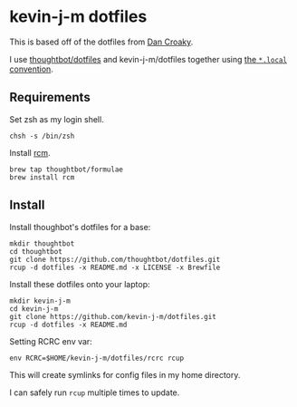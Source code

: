 kevin-j-m dotfiles
===============

This is based off of the dotfiles from [Dan Croaky](https://github.com/croaky/dotfiles).

I use [thoughtbot/dotfiles](https://github.com/thoughtbot/dotfiles) and
kevin-j-m/dotfiles together using [the `*.local` convention][dot-local].

[dot-local]: http://robots.thoughtbot.com/manage-team-and-personal-dotfiles-together-with-rcm

Requirements
------------

Set zsh as my login shell.

    chsh -s /bin/zsh

Install [rcm](https://github.com/mike-burns/rcm).

    brew tap thoughtbot/formulae
    brew install rcm

Install
-------

Install thoughbot's dotfiles for a base:

    mkdir thoughtbot
    cd thoughtbot
    git clone https://github.com/thoughtbot/dotfiles.git
    rcup -d dotfiles -x README.md -x LICENSE -x Brewfile

Install these dotfiles onto your laptop:

    mkdir kevin-j-m
    cd kevin-j-m
    git clone https://github.com/kevin-j-m/dotfiles.git
    rcup -d dotfiles -x README.md

Setting RCRC env var:

    env RCRC=$HOME/kevin-j-m/dotfiles/rcrc rcup

This will create symlinks for config files in my home directory.

I can safely run `rcup` multiple times to update.
